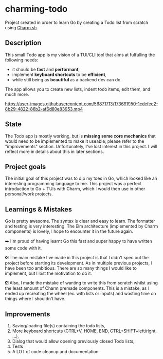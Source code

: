 # charming-todo
Project created in order to learn Go by creating a Todo list from scratch using [Charm.sh](https://github.com/charmbracelet/charm).

## Description
This small Todo app is my vision of a TUI/CLI tool that aims at fulfulling the following needs:
- it should be **fast** and **performant**,
- implement **keyboard shortcuts** to be **efficient**,
- while still being as **beautiful** as a backend dev can do.

The app allows you to create new lists, indent todo items, edit them, and much more.

https://user-images.githubusercontent.com/56871713/173691950-1cdefec2-8b29-4822-86b2-af6d80e83953.mp4



## State
The Todo app is mostly working, but is **missing some core mechanics** that would need to be implemented to make it useable; please refer to the "improvements" section.
Unfortunately, I've lost interest in this project. I will reflect more in details about this in later sections.

## Project goals
The initial goal of this project was to dip my toes in Go, which looked like an interesting programming language to me.
This project was a perfect introduction to Go + TUIs with Charm, which I would then use in other personal/work projects. 

## Learnings & Mistakes
Go is pretty awesome. The syntax is clear and easy to learn. The formatter and testing is very interesting.
The Elm architecture (implemented by Charm components) is lovely, I hope to encounter it in the future again.
  
➡️ I'm proud of having learnt Go this fast and super happy to have written some code with it.
  
❎ The main mistake I've made in this project is that I didn't spec out the project before starting its development. As in multiple previous projects, I have been too ambitious. There are so many things I would like to implement, but I lost the motivation to do it.

❎ Also, I made the mistake of wanting to write this from scratch whilst using the least amount of Charm premade components. This is a mistake, as I ended up recreating the wheel (ex. with lists or inputs) and wasting time on things where I shouldn't have.
  
## Improvements
1. Saving/loading file(s) containing the todo lists,
2. More keyboard shortcuts (CTRL+V, HOME, END, CTRL+SHIFT+left/right, ...),
3. Dialog that would allow opening previously closed Todo lists,
5. Tests
6. A LOT of code cleanup and documentation
  
